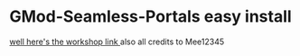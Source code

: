 # GMod-Seamless-Portals easy install
[well here's the workshop link ](https://steamcommunity.com/sharedfiles/filedetails/?id=2759924546) 
also all credits to Mee12345
